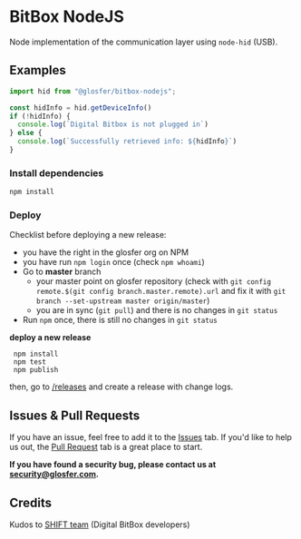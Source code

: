 # BitBox NodeJS
Node implementation of the communication layer using `node-hid` (USB).

## Examples

```js
import hid from "@glosfer/bitbox-nodejs";

const hidInfo = hid.getDeviceInfo()
if (!hidInfo) {
  console.log(`Digital Bitbox is not plugged in`)
} else {
  console.log(`Successfully retrieved info: ${hidInfo}`)
}
```

### Install dependencies

```bash
npm install
```

### Deploy

Checklist before deploying a new release:

* you have the right in the glosfer org on NPM
* you have run `npm login` once (check `npm whoami`)
* Go to **master** branch
  * your master point on glosfer repository (check with `git config remote.$(git config branch.master.remote).url` and fix it with `git branch --set-upstream master origin/master`)
  * you are in sync (`git pull`) and there is no changes in `git status`
* Run `npm` once, there is still no changes in `git status`

**deploy a new release**

```
 npm install
 npm test
 npm publish
```

then, go to [/releases](https://github.com/Team-Hycon/bitbox-hycon/releases) and create a release with change logs.

## Issues & Pull Requests

If you have an issue, feel free to add it to the [Issues](https://github.com/Team-Hycon/bitbox-hycon/issues) tab.
If you'd like to help us out, the [Pull Request](https://github.com/Team-Hycon/bitbox-hycon/pulls) tab is a great place to start.

**If you have found a security bug, please contact us at [security@glosfer.com](security@glosfer.com).**

## Credits
Kudos to [SHIFT team](https://shiftcrypto.ch/team) (Digital BitBox developers)